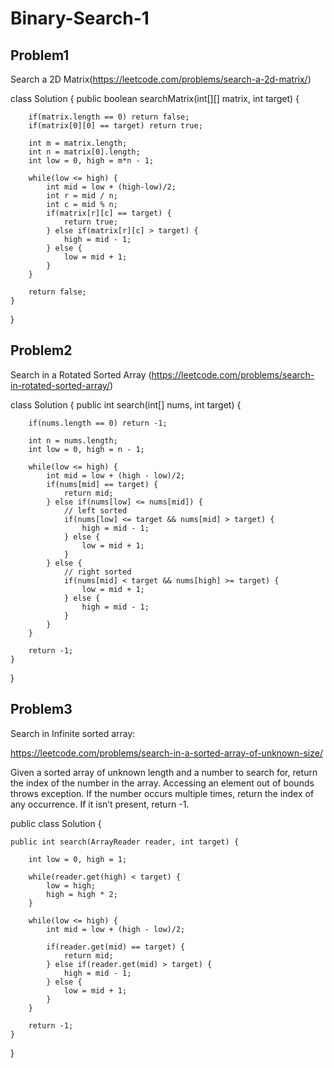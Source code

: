 # Binary-Search-1


## Problem1 
Search a 2D Matrix(https://leetcode.com/problems/search-a-2d-matrix/)

class Solution {
    public boolean searchMatrix(int[][] matrix, int target) {
        
        if(matrix.length == 0) return false;
        if(matrix[0][0] == target) return true;

        int m = matrix.length;
        int n = matrix[0].length;
        int low = 0, high = m*n - 1;

        while(low <= high) {
            int mid = low + (high-low)/2;
            int r = mid / n;
            int c = mid % n;
            if(matrix[r][c] == target) {
                return true;
            } else if(matrix[r][c] > target) {
                high = mid - 1;
            } else {
                low = mid + 1;
            }
        }

        return false;
    }
}

## Problem2 
Search in a Rotated Sorted Array (https://leetcode.com/problems/search-in-rotated-sorted-array/)

class Solution {
    public int search(int[] nums, int target) {
        
        if(nums.length == 0) return -1;

        int n = nums.length;
        int low = 0, high = n - 1;

        while(low <= high) {
            int mid = low + (high - low)/2;
            if(nums[mid] == target) {
                return mid;
            } else if(nums[low] <= nums[mid]) {
                // left sorted
                if(nums[low] <= target && nums[mid] > target) {
                    high = mid - 1;
                } else {
                    low = mid + 1;
                }
            } else {
                // right sorted
                if(nums[mid] < target && nums[high] >= target) {
                    low = mid + 1;
                } else {
                    high = mid - 1;
                }
            }
        }

        return -1;
    }
}

## Problem3
Search in Infinite sorted array: 

https://leetcode.com/problems/search-in-a-sorted-array-of-unknown-size/

Given a sorted array of unknown length and a number to search for, return the index of the number in the array. Accessing an element out of bounds throws exception. If the number occurs multiple times, return the index of any occurrence. If it isn’t present, return -1.

public class Solution {

    public int search(ArrayReader reader, int target) {

        int low = 0, high = 1;

        while(reader.get(high) < target) {
            low = high;
            high = high * 2;
        }

        while(low <= high) {
            int mid = low + (high - low)/2;

            if(reader.get(mid) == target) {
                return mid;
            } else if(reader.get(mid) > target) {
                high = mid - 1;
            } else {
                low = mid + 1;
            }
        }

        return -1;
    }
}
